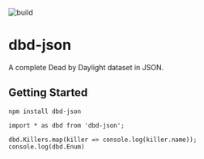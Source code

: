 ![build](https://travis-ci.org/stephenpoole/dbd-json.svg?branch=master)

# dbd-json

A complete Dead by Daylight dataset in JSON.

## Getting Started

`npm install dbd-json`

```
import * as dbd from 'dbd-json';  

dbd.Killers.map(killer => console.log(killer.name));
console.log(dbd.Enum)
```
